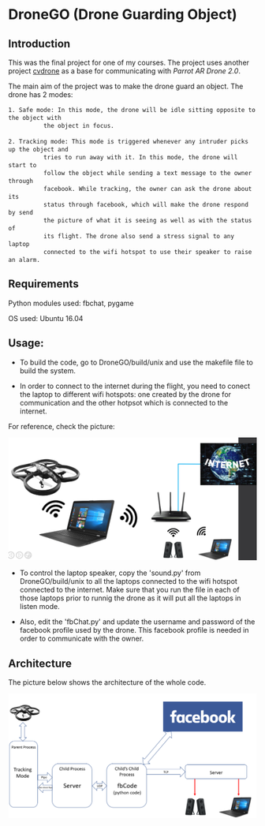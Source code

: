 # DroneGO (Drone Guarding Object)

## Introduction

This was the final project for one of my courses. The project uses another project [cvdrone](https://github.com/puku0x/cvdrone) as a base for communicating with 
*Parrot AR Drone 2.0*.

The main aim of the project was to make the drone guard an object. The drone has 2 modes:

	1. Safe mode: In this mode, the drone will be idle sitting opposite to the object with
		      the object in focus.

	2. Tracking mode: This mode is triggered whenever any intruder picks up the object and 
			  tries to run away with it. In this mode, the drone will start to 
			  follow the object while sending a text message to the owner through
			  facebook. While tracking, the owner can ask the drone about its 
			  status through facebook, which will make the drone respond by send 
			  the picture of what it is seeing as well as with the status of 
			  its flight. The drone also send a stress signal to any laptop
			  connected to the wifi hotspot to use their speaker to raise an alarm.

## Requirements

Python modules used: fbchat, pygame

OS used: Ubuntu 16.04

## Usage:

* To build the code, go to DroneGO/build/unix and use the makefile file to
build the system.

* In order to connect to the internet during the flight, you need to 
conect the laptop to different wifi hotspots: one created by the 
drone for communication and the other hotpsot which is connected to 
the internet.

For reference, check the picture:

![networking](https://github.com/nightstorm0909/DroneGO/blob/master/images/networking.png)

* To control the laptop speaker, copy the 'sound.py' from DroneGO/build/unix
to all the laptops connected to the wifi hotspot connected to the internet.
Make sure that you run the file in each of those laptops prior to 
runnig the drone as it will put all the laptops in listen mode.

* Also, edit the 'fbChat.py' and update the username and password of the facebook
profile used by the drone. This facebook profile is needed in order to communicate with the
owner.

## Architecture

The picture below shows the architecture of the whole code.

![architecture](https://github.com/nightstorm0909/DroneGO/blob/master/images/architecture.PNG)